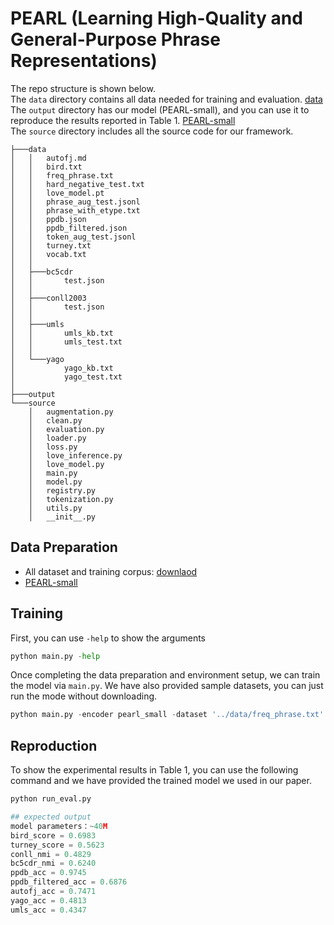 # PEARL (Learning High-Quality and General-Purpose Phrase Representations)
The repo structure is shown below. <br>
The `data` directory contains all data needed for training and evaluation. [data](https://www.dropbox.com/scl/fi/49c87s9tm8jgf3gwmcz0e/data.zip?rlkey=g47iv7oy5fgonj6obe2d8kiq1&dl=1) <br>
The `output` directory has our model (PEARL-small), and you can use it to reproduce the results reported in Table 1. [PEARL-small](https://www.dropbox.com/scl/fi/96nui29fj6wlj7roy6pl4/output.zip?rlkey=ra0lngk9afyokpqv9xcrptjyz&dl=1)
<br>
The `source` directory includes all the source code for our framework.
```
├───data
│   │   autofj.md
│   │   bird.txt
│   │   freq_phrase.txt
│   │   hard_negative_test.txt
│   │   love_model.pt
│   │   phrase_aug_test.jsonl
│   │   phrase_with_etype.txt
│   │   ppdb.json
│   │   ppdb_filtered.json
│   │   token_aug_test.jsonl
│   │   turney.txt
│   │   vocab.txt
│   │
│   ├───bc5cdr
│   │       test.json
│   │
│   ├───conll2003
│   │       test.json
│   │
│   ├───umls
│   │       umls_kb.txt
│   │       umls_test.txt
│   │
│   └───yago
│           yago_kb.txt
│           yago_test.txt
│
├───output
└───source
    │   augmentation.py
    │   clean.py
    │   evaluation.py
    │   loader.py
    │   loss.py
    │   love_inference.py
    │   love_model.py
    │   main.py
    │   model.py
    │   registry.py
    │   tokenization.py
    │   utils.py
    │   __init__.py
```
## Data Preparation
* All dataset and training corpus: [downlaod](https://www.dropbox.com/scl/fi/49c87s9tm8jgf3gwmcz0e/data.zip?rlkey=g47iv7oy5fgonj6obe2d8kiq1&dl=1)
* [PEARL-small](https://www.dropbox.com/scl/fi/96nui29fj6wlj7roy6pl4/output.zip?rlkey=ra0lngk9afyokpqv9xcrptjyz&dl=1)

## Training
First, you can use `-help` to show the arguments
```python
python main.py -help
```
Once completing the data preparation and environment setup, we can train the model via `main.py`.
We have also provided sample datasets, you can just run the mode without downloading.
```python
python main.py -encoder pearl_small -dataset '../data/freq_phrase.txt'
```
## Reproduction
To show the experimental results in Table 1, you can use the following command and 
we have provided the trained model we used in our paper. 

```python
python run_eval.py

## expected output
model parameters：~40M
bird_score = 0.6983
turney_score = 0.5623
conll_nmi = 0.4829
bc5cdr_nmi = 0.6240
ppdb_acc = 0.9745
ppdb_filtered_acc = 0.6876
autofj_acc = 0.7471
yago_acc = 0.4813
umls_acc = 0.4347

```
